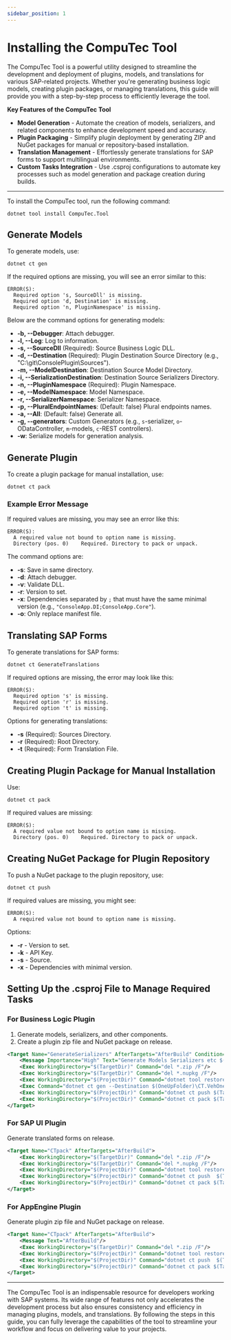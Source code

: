 ```yaml
---
sidebar_position: 1
---
```


# Installing the CompuTec Tool

The CompuTec Tool is a powerful utility designed to streamline the development and deployment of plugins, models, and translations for various SAP-related projects. Whether you're generating business logic models, creating plugin packages, or managing translations, this guide will provide you with a step-by-step process to efficiently leverage the tool.

**Key Features of the CompuTec Tool**

- **Model Generation** - Automate the creation of models, serializers, and related components to enhance development speed and accuracy.
- **Plugin Packaging** - Simplify plugin deployment by generating ZIP and NuGet packages for manual or repository-based installation.
- **Translation Management** - Effortlessly generate translations for SAP forms to support multilingual environments.
- **Custom Tasks Integration** - Use .csproj configurations to automate key processes such as model generation and package creation during builds.

---

To install the CompuTec tool, run the following command:

```batch
dotnet tool install CompuTec.Tool  
```

## Generate Models

To generate models, use:

```batch
dotnet ct gen
```

If the required options are missing, you will see an error similar to this:

```text
ERROR(S):
  Required option 's, SourceDll' is missing.
  Required option 'd, Destination' is missing.
  Required option 'n, PluginNamespace' is missing.
```

Below are the command options for generating models:

- **-b, --Debugger**: Attach debugger.
- **-l, --Log**: Log to information.
- **-s, --SourceDll** (Required): Source Business Logic DLL.
- **-d, --Destination** (Required): Plugin Destination Source Directory (e.g., "C:\git\ConsolePlugin\Sources").
- **-m, --ModelDestination**: Destination Source Model Directory.
- **-i, --SerializationDestination**: Destination Source Serializers Directory.
- **-n, --PluginNamespace** (Required): Plugin Namespace.
- **-e, --ModelNamespace**: Model Namespace.
- **-r, --SerializerNamespace**: Serializer Namespace.
- **-p, --PluralEndpointNames**: (Default: false) Plural endpoints names.
- **-a, --All**: (Default: false) Generate all.
- **-g, --generators**: Custom Generators (e.g., `s`-serializer, `o`-ODataController, `m`-models, `c`-REST controllers).
- **-w**: Serialize models for generation analysis.

## Generate Plugin

To create a plugin package for manual installation, use:

```batch
dotnet ct pack
```

### Example Error Message

If required values are missing, you may see an error like this:

```text
ERROR(S):
  A required value not bound to option name is missing.
  Directory (pos. 0)    Required. Directory to pack or unpack.
```

The command options are:

- **-s**: Save in same directory.
- **-d**: Attach debugger.
- **-v**: Validate DLL.
- **-r**: Version to set.
- **-x**: Dependencies separated by `;` that must have the same minimal version (e.g., `"ConsoleApp.DI;ConsoleApp.Core"`).
- **-o**: Only replace manifest file.

## Translating SAP Forms

To generate translations for SAP forms:

```batch
dotnet ct GenerateTranslations
```

If required options are missing, the error may look like this:

```text
ERROR(S):
  Required option 's' is missing.
  Required option 'r' is missing.
  Required option 't' is missing.
```

Options for generating translations:

- **-s** (Required): Sources Directory.
- **-r** (Required): Root Directory.
- **-t** (Required): Form Translation File.

## Creating Plugin Package for Manual Installation

Use:

```batch
dotnet ct pack
```

If required values are missing:

```text
ERROR(S):
  A required value not bound to option name is missing.
  Directory (pos. 0)    Required. Directory to pack or unpack.
```

## Creating NuGet Package for Plugin Repository

To push a NuGet package to the plugin repository, use:

```batch
dotnet ct push
```

If required values are missing, you might see:

```text
ERROR(S):
  A required value not bound to option name is missing.
```

Options:

- **-r** - Version to set.
- **-k** - API Key.
- **-s** - Source.
- **-x** - Dependencies with minimal version.

## Setting Up the .csproj File to Manage Required Tasks

### For Business Logic Plugin

1. Generate models, serializers, and other components.
2. Create a plugin zip file and NuGet package on release.

```xml
<Target Name="GenerateSerializers" AfterTargets="AfterBuild" Condition="'$(TargetFramework)' == 'net8.0'">
    <Message Importance="High" Text="Generate Models Serializers etc $(ProjectDir) "/>
    <Exec WorkingDirectory="$(TargetDir)" Command="del *.zip /F"/>
    <Exec WorkingDirectory="$(TargetDir)" Command="del *.nupkg /F"/>
    <Exec WorkingDirectory="$(ProjectDir)" Command="dotnet tool restore"/>
    <Exec Command="dotnet ct gen --Destination $(OneUpFolder)\CT.VehOne\ -l -g scmo -s $(TargetPath) -n CT.VehOne" />
    <Exec WorkingDirectory="$(ProjectDir)" Command="dotnet ct push $(TargetDir) -r $(Version) -z " Condition="'$(Configuration)'!='Debug'"/>
    <Exec WorkingDirectory="$(ProjectDir)" Command="dotnet ct pack $(TargetDir) -r $(Version)"/>
</Target>
```

### For SAP UI Plugin

Generate translated forms on release.

```xml
<Target Name="CTpack" AfterTargets="AfterBuild">
    <Exec WorkingDirectory="$(TargetDir)" Command="del *.zip /F"/>
    <Exec WorkingDirectory="$(TargetDir)" Command="del *.nupkg /F"/>
    <Exec WorkingDirectory="$(ProjectDir)" Command="dotnet tool restore"/>
    <Exec WorkingDirectory="$(ProjectDir)" Command="dotnet ct push  $(TargetDir) -x CT.VehOne.BL -r $(Version) -z" Condition="'$(Configuration)'!='Debug'"/>
    <Exec WorkingDirectory="$(ProjectDir)" Command="dotnet ct pack $(TargetDir) -x CT.VehOne.BL -r $(Version)"/>
</Target>
```

### For AppEngine Plugin

Generate plugin zip file and NuGet package on release.

```xml
<Target Name="CTpack" AfterTargets="AfterBuild">
    <Message Text="AfterBuild"/>
    <Exec WorkingDirectory="$(TargetDir)" Command="del *.zip /F"/>
    <Exec WorkingDirectory="$(ProjectDir)" Command="dotnet tool restore"/>
    <Exec WorkingDirectory="$(ProjectDir)" Command="dotnet ct push  $(TargetDir) -r $(Version)  -x CT.VehOne.BL -s $(ComputecPluginSource) -z" Condition="'$(Configuration)'!='Debug'"/>
    <Exec WorkingDirectory="$(ProjectDir)" Command="dotnet ct pack $(TargetDir) -r $(Version) -x CT.VehOne.BL"/>
</Target>
```

---
The CompuTec Tool is an indispensable resource for developers working with SAP systems. Its wide range of features not only accelerates the development process but also ensures consistency and efficiency in managing plugins, models, and translations. By following the steps in this guide, you can fully leverage the capabilities of the tool to streamline your workflow and focus on delivering value to your projects.
